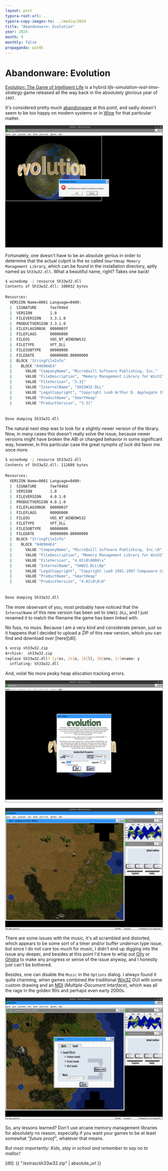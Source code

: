 ```yaml
---
layout: post
typora-root-url: ..
typora-copy-images-to: ../media/2024
title: "Abandonware: Evolution"
year: 2024
month: 9
monthly: false
propaganda: win95
---
```


# Abandonware: Evolution

[Evolution: The Game of Intelligent Life][evolution] is a hybrid *life-simulation-real-time-strategy* game released all the way back in the absolutely glorious year of `1997`.

It's considered pretty much [abandonware][abandonware] at this point, and sadly doesn't seem to be too happy on modern systems or in [Wine][wine] for that particular matter.

![evolution](/media/2024/evolution.png)

Fortunately, one doesn't have to be an absolute genius in order to determine that the actual culprit is the so called `SmartHeap Memory Management Library`, which can be found in the installation directory, aptly named as `Sh33w32.dll`. What a beautiful name, right? Takes one back!

```bash
$ winedump -j resource Sh33w32.dll 
Contents of Sh33w32.dll: 108032 bytes

Resources:
  VERSION Name=0001 Language=0409:
  |  SIGNATURE      feef04bd
  |  VERSION        1.0
  |  FILEVERSION    3.3.1.0
  |  PRODUCTVERSION 3.3.1.0
  |  FILEFLAGSMASK  0000003f
  |  FILEFLAGS      00000000
  |  FILEOS         VOS_NT_WINDOWS32
  |  FILETYPE       VFT_DLL
  |  FILESUBTYPE    00000000
  |  FILEDATE       00000000.00000000
  |  BLOCK "StringFileInfo"
  |    BLOCK "040904E4"
  |      VALUE "CompanyName", "MicroQuill Software Publishing, Inc."
  |      VALUE "FileDescription", "Memory Management Library for Win32"
  |      VALUE "FileVersion", "3.31"
  |      VALUE "InternalName", "SH33W32.DLL"
  |      VALUE "LegalCopyright", "Copyright \xa9 Arthur D. Applegate 1991-1996"
  |      VALUE "ProductName", "SmartHeap"
  |      VALUE "ProductVersion", "3.31"


Done dumping Sh33w32.dll
```

The natural next step was to look for a slightly newer version of the library. Now, in many cases this doesn't really solve the issue, because newer versions might have broken the ABI or changed behavior in some significant way, however, in this particular case the great *nymphs of luck* did favor me once more.

```bash
$ winedump -j resource Sh33w32.dll
Contents of Sh33w32.dll: 112688 bytes

Resources:
  VERSION Name=0001 Language=0409:
  |  SIGNATURE      feef04bd
  |  VERSION        1.0
  |  FILEVERSION    4.0.1.0
  |  PRODUCTVERSION 4.0.1.0
  |  FILEFLAGSMASK  0000003f
  |  FILEFLAGS      00000000
  |  FILEOS         VOS_NT_WINDOWS32
  |  FILETYPE       VFT_DLL
  |  FILESUBTYPE    00000000
  |  FILEDATE       00000000.00000000
  |  BLOCK "StringFileInfo"
  |    BLOCK "040904E4"
  |      VALUE "CompanyName", "MicroQuill Software Publishing, Inc.\0"
  |      VALUE "FileDescription", "Memory Management Library for Win32\0*"
  |      VALUE "FileVersion", "4.01\0\0004\v"
  |      VALUE "InternalName", "SHW32.DLL\0p"
  |      VALUE "LegalCopyright", "Copyright \xa9 1991-1997 Compuware Corp.\0004"
  |      VALUE "ProductName", "SmartHeap"
  |      VALUE "ProductVersion", "4.01\0\0\0"


Done dumping Sh33w32.dll
```

The more observant of you, most probably have noticed that the `InternalName` of this new version has been set to `SHW32.DLL`, and I just renamed it to match the filename the game has been linked with.

No fuss, no muss. Because I am a very kind and considerate person, just so it happens that I decided to upload a ZIP of this new version, which you can find and download over [here][dll].

```bash
$ unzip sh33w32.zip 
Archive:  sh33w32.zip
replace Sh33w32.dll? [y]es, [n]o, [A]ll, [N]one, [r]ename: y
  inflating: Sh33w32.dll
```

And, voila! No more pesky heap allocation tracking errors.

![evolution2](/media/2024/evolution2.png)

![evolution3](/media/2024/evolution3.png)

There are some issues with the music, it's all scrambled and distorted, which appears to be some sort of a timer and/or buffer underrun type issue, but since I do not care too much for music, I didn't end up digging into the issue any deeper, and besides at this point I'd have to whip out [Olly][olly] or [Ghidra][ghidra] to make any progress or sense of the issue anyway, and I honestly just can't be bothered.

Besides, one can disable the `Music` in the `Options` dialog. I always found it quite charming, when games combined the traditional [Win32][win32] GUI with some custom drawing and an [MDI][mdi] (*Multiple-Document Interface*), which was all the rage in the golden 90s and perhaps even early 2000s.

![evolution4](/media/2024/evolution4.png)

So, any lessons learned? Don't use arcane memory management libraries for absolutely no reason, especially if you want your games to be at least somewhat *"future proof"*, whatever that means.

But most importantly: *Kids, stay in school and remember to say no to malloc!*

[evolution]: https://en.wikipedia.org/wiki/Evolution:_The_Game_of_Intelligent_Life
[abandonware]: https://www.myabandonware.com/game/evolution-the-game-of-intelligent-life-a3f
[wine]: https://www.winehq.org/
[dll]: {{ "/extras/sh33w32.zip" | absolute_url }}

[olly]: https://www.ollydbg.de/
[ghidra]: https://ghidra-sre.org/
[win32]: https://learn.microsoft.com/en-us/windows/win32/learnwin32/learn-to-program-for-windows
[mdi]: https://learn.microsoft.com/ro-ro/dotnet/desktop/winforms/advanced/multiple-document-interface-mdi-applications?view=netframeworkdesktop-4.8
